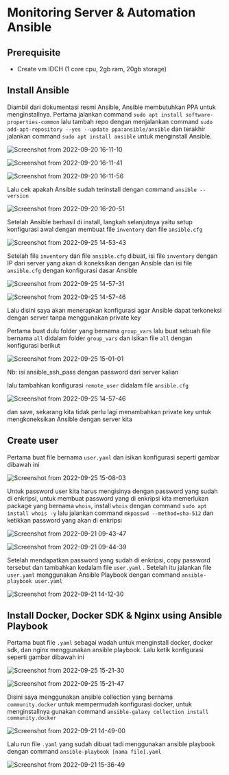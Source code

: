 # Monitoring Server & Automation Ansible

## Prerequisite
- Create vm IDCH (1 core cpu, 2gb ram, 20gb storage)

## Install Ansible

Diambil dari dokumentasi resmi Ansible, Ansible membutuhkan PPA untuk menginstallnya. Pertama jalankan command `sudo apt install software-properties-common` lalu tambah repo dengan menjalankan command `sudo add-apt-repository --yes --update ppa:ansible/ansible` dan terakhir jalankan command `sudo apt install ansible` untuk menginstall Ansible.

![Screenshot from 2022-09-20 16-11-10](https://user-images.githubusercontent.com/56712612/192133582-c6722f88-a642-4db4-984f-03be638e0668.png)

![Screenshot from 2022-09-20 16-11-41](https://user-images.githubusercontent.com/56712612/192133585-f58b7471-7939-4ec7-b63d-97441f94888b.png)

![Screenshot from 2022-09-20 16-11-56](https://user-images.githubusercontent.com/56712612/192133588-b5b8bc93-5899-4019-9c4c-53166393b016.png)

Lalu cek apakah Ansible sudah terinstall dengan command `ansible --version`

![Screenshot from 2022-09-20 16-20-51](https://user-images.githubusercontent.com/56712612/192133639-b4d11e76-d3fa-4dfa-b920-7a26c830294c.png)

Setelah Ansible berhasil di install, langkah selanjutnya yaitu setup konfigurasi awal dengan membuat file `inventory` dan file `ansible.cfg`

![Screenshot from 2022-09-25 14-53-43](https://user-images.githubusercontent.com/56712612/192133768-0e9ad5db-c8ed-446b-844a-f995c1f85526.png)

Setelah file `inventory` dan file `ansible.cfg` dibuat, isi file `inventory` dengan IP dari server yang akan di koneksikan dengan Ansible dan isi file `ansible.cfg` dengan konfigurasi dasar Ansible

![Screenshot from 2022-09-25 14-57-31](https://user-images.githubusercontent.com/56712612/192133945-ec75a23e-7e2a-404f-b13a-6f43d683f557.png)

![Screenshot from 2022-09-25 14-57-46](https://user-images.githubusercontent.com/56712612/192133949-0fa3c2bc-b0a9-4303-905b-8527ea8fed0c.png)

Lalu disini saya akan menerapkan konfigurasi agar Ansible dapat terkoneksi dengan server tanpa menggunakan private key

Pertama buat dulu folder yang bernama `group_vars` lalu buat sebuah file bernama `all` didalam folder `group_vars` dan isikan file `all` dengan konfigurasi berikut

![Screenshot from 2022-09-25 15-01-01](https://user-images.githubusercontent.com/56712612/192134085-55e81720-0615-49d5-b29d-d6820ecedc04.png)

Nb: isi ansible_ssh_pass dengan password dari server kalian

lalu tambahkan konfigurasi `remote_user` didalam file `ansible.cfg`

![Screenshot from 2022-09-25 14-57-46](https://user-images.githubusercontent.com/56712612/192134130-79968a5b-0b3e-4e58-a7b1-f34fdc485846.png)

dan save, sekarang kita tidak perlu lagi menambahkan private key untuk mengkoneksikan Ansible dengan server kita

## Create user

Pertama buat file bernama `user.yaml` dan isikan konfigurasi seperti gambar dibawah ini

![Screenshot from 2022-09-25 15-08-03](https://user-images.githubusercontent.com/56712612/192134277-07cdc3f7-127e-4f32-8d0f-fe1558d55965.png)

Untuk password user kita harus mengisinya dengan password yang sudah di enkripsi, untuk membuat password yang di enkripsi kita memerlukan package yang bernama `whois`, install `whois` dengan command `sudo apt install whois -y` lalu jalankan command `mkpasswd --method=sha-512` dan ketikkan password yang akan di enkripsi

![Screenshot from 2022-09-21 09-43-47](https://user-images.githubusercontent.com/56712612/192134384-47fe4842-b0e2-4ed3-8a2e-7243c0bb8b19.png)

![Screenshot from 2022-09-21 09-44-39](https://user-images.githubusercontent.com/56712612/192134386-a76f70ee-a627-4bef-a8a2-50a6345a2e4b.png)

Setelah mendapatkan password yang sudah di enkripsi, copy password tersebut dan tambahkan kedalam file `user.yaml` . Setelah itu jalankan file `user.yaml` menggunakan Ansible Playbook dengan command `ansible-playbook user.yaml`

![Screenshot from 2022-09-21 14-12-30](https://user-images.githubusercontent.com/56712612/192134429-2b0b6269-87a4-4677-888d-09c013634aec.png)

## Install Docker, Docker SDK & Nginx using Ansible Playbook

Pertama buat file `.yaml` sebagai wadah untuk menginstall docker, docker sdk, dan nginx menggunakan ansible playbook. Lalu ketik konfigurasi seperti gambar dibawah ini

![Screenshot from 2022-09-25 15-21-30](https://user-images.githubusercontent.com/56712612/192134647-9612446c-c64a-4278-949c-ab39cfc22563.png)

![Screenshot from 2022-09-25 15-21-47](https://user-images.githubusercontent.com/56712612/192134649-9e348763-85f6-4da1-8353-ef4b07a01ea3.png)

Disini saya menggunakan ansible collection yang bernama `community.docker` untuk mempermudah konfigurasi docker, untuk menginstallnya gunakan command `ansible-galaxy collection install community.docker`

![Screenshot from 2022-09-21 14-49-00](https://user-images.githubusercontent.com/56712612/192134960-9773d83c-274b-4249-96f9-e9e7763e4987.png)

Lalu run file `.yaml` yang sudah dibuat tadi menggunakan ansible playbook dengan command `ansible-playbook [nama file].yaml`

![Screenshot from 2022-09-21 15-36-49](https://user-images.githubusercontent.com/56712612/192135001-435fca4d-9790-49c7-a589-1dcb4400cf39.png)


















